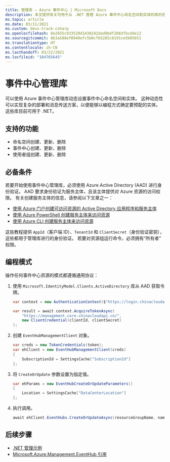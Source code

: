 ```yaml
---
title: 管理库 – Azure 事件中心 | Microsoft Docs
description: 本文提供有关可用于从 .NET 管理 Azure 事件中心命名空间和实体的库的信息。
ms.topic: article
ms.date: 03/11/2021
ms.custom: devx-track-csharp
ms.openlocfilehash: 8e2655c933529d1438242dad9bdf2083fbcdde12
ms.sourcegitcommit: 8b3a588ef0949efc5b0cfb5285c8191ce5b05651
ms.translationtype: HT
ms.contentlocale: zh-CN
ms.lasthandoff: 03/22/2021
ms.locfileid: "104765645"
---
```

# <a name="event-hubs-management-libraries"></a>事件中心管理库

可以使用 Azure 事件中心管理库动态设置事件中心命名空间和实体。 这种动态性可以实现复杂的部署和消息传送方案，以便能够以编程方式确定要预配的实体。 这些库目前可用于 .NET。

## <a name="supported-functionality"></a>支持的功能

* 命名空间创建、更新、删除
* 事件中心创建、更新、删除
* 使用者组创建、更新、删除

## <a name="prerequisites"></a>必备条件

若要开始使用事件中心管理库，必须使用 Azure Active Directory (AAD) 进行身份验证。 AAD 要求身份验证为服务主体，且该主体提供对 Azure 资源的访问权限。 有关创建服务主体的信息，请参阅以下文章之一：  

* [使用 Azure 门户创建可访问资源的 Active Directory 应用程序和服务主体](../active-directory/develop/howto-create-service-principal-portal.md)
* [使用 Azure PowerShell 创建服务主体来访问资源](../active-directory/develop/howto-authenticate-service-principal-powershell.md)
* [使用 Azure CLI 创建服务主体来访问资源](/cli/create-an-azure-service-principal-azure-cli)

这些教程提供 `AppId`（客户端 ID）、`TenantId` 和 `ClientSecret`（身份验证密钥），这些都用于管理库进行的身份验证。 若要对资源组运行命令，必须拥有“所有者”  权限。

## <a name="programming-pattern"></a>编程模式

操作任何事件中心资源的模式都遵循通用协议：

1. 使用 `Microsoft.IdentityModel.Clients.ActiveDirectory` 库从 AAD 获取令牌。
    ```csharp
    var context = new AuthenticationContext($"https://login.chinacloudapi.cn/{tenantId}");

    var result = await context.AcquireTokenAsync(
        "https://management.core.chinacloudapi.cn/",
        new ClientCredential(clientId, clientSecret)
    );
    ```

1. 创建 `EventHubManagementClient` 对象。
    ```csharp
    var creds = new TokenCredentials(token);
    var ehClient = new EventHubManagementClient(creds)
    {
        SubscriptionId = SettingsCache["SubscriptionId"]
    };
    ```

1. 将 `CreateOrUpdate` 参数设置为指定值。
    ```csharp
    var ehParams = new EventHubCreateOrUpdateParameters()
    {
        Location = SettingsCache["DataCenterLocation"]
    };
    ```

1. 执行调用。
    ```csharp
    await ehClient.EventHubs.CreateOrUpdateAsync(resourceGroupName, namespaceName, EventHubName, ehParams);
    ```

## <a name="next-steps"></a>后续步骤
* [.NET 管理示例](https://github.com/Azure-Samples/event-hubs-dotnet-management/)
* [Microsoft.Azure.Management.EventHub 引用](https://docs.microsoft.com/dotnet/api/Microsoft.Azure.Management.EventHub) 
